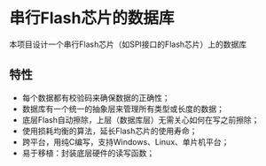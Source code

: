 # 串行Flash芯片的数据库

本项目设计一个串行Flash芯片（如SPI接口的Flash芯片）上的数据库

## 特性

* 每个数据都有校验码来确保数据的正确性；
* 数据库有一个统一的抽象层来管理所有类型或长度的数据；
* 底层Flash自动擦除，上层（数据库层）无需关心如何在写之前擦除；
* 使用损耗均衡的算法，延长Flash芯片的使用寿命；
* 跨平台，用纯C编写，支持Windows、Linux、单片机平台；
* 易于移植：封装底层硬件的读写函数；
